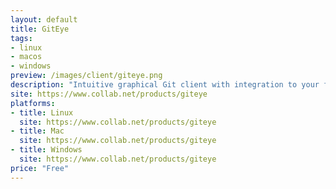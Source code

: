 ```yaml
---
layout: default
title: GitEye
tags:
- linux
- macos
- windows
preview: /images/client/giteye.png
description: "Intuitive graphical Git client with integration to your favorite planning, tracking, code reviewing, and build tools"
site: https://www.collab.net/products/giteye
platforms:
- title: Linux
  site: https://www.collab.net/products/giteye
- title: Mac
  site: https://www.collab.net/products/giteye
- title: Windows
  site: https://www.collab.net/products/giteye
price: "Free"
---
```

